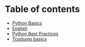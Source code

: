 # Table of contents

* [Python Basics](README.md)
* [English](english.md)
* [Python Best Practices](python-best-practices.md)
* [Tcpdump basics](tcpdump-basics.md)
